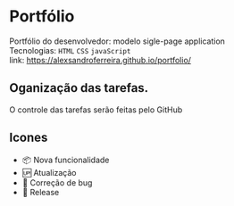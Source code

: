 # Portfólio

Portfólio do desenvolvedor:  modelo sigle-page application<br> 
Tecnologias: `HTML` `CSS` `javaScript`<br>
link:  https://alexsandroferreira.github.io/portfolio/


## Oganização das tarefas.

O controle das tarefas serão feitas pelo GitHub

## Icones
- :package: Nova funcionalidade
- :up: Atualização 
- :bug: Correção de bug
- :checkered_flag: Release
